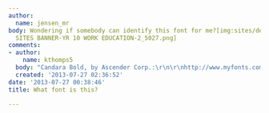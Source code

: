 ```yaml
---
author:
  name: jensen_mr
body: Wondering if somebody can identify this font for me?[img:sites/default/files/old-images/GOOGLE
  SITES BANNER-YR 10 WORK EDUCATION-2_5027.png]
comments:
- author:
    name: kthomps5
  body: "Candara Bold, by Ascender Corp.:\r\n\r\nhttp://www.myfonts.com/fonts/ascender/candara/bold/"
  created: '2013-07-27 02:36:52'
date: '2013-07-27 00:38:46'
title: What font is this?

---
```

